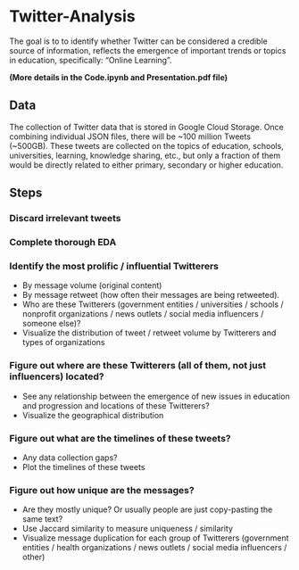 # Twitter-Analysis
The goal is to to identify whether Twitter can be considered a credible source of information, reflects the emergence of important trends or topics in education, specifically: “Online Learning”.

**(More details in the Code.ipynb and Presentation.pdf file)**

## Data
The collection of Twitter data that is stored in Google Cloud Storage.  Once combining individual JSON files, there will be ~100 million Tweets (~500GB).  These tweets are collected on the topics of education, schools, universities, learning, knowledge sharing, etc., but only a fraction of them would be directly related to either primary, secondary or higher education.

## Steps
### Discard irrelevant tweets
### Complete thorough EDA 
### Identify the most prolific / influential Twitterers
  - By message volume (original content)
  - By message retweet (how often their messages are being retweeted).  
  - Who are these Twitterers (government entities / universities / schools / nonprofit organizations / news outlets / social media influencers / someone else)?
  - Visualize the distribution of tweet / retweet volume by Twitterers and types of organizations
### Figure out where are these Twitterers (all of them, not just influencers) located?
  - See any relationship between the emergence of new issues in education and progression and locations of these Twitterers?
  - Visualize the geographical distribution
### Figure out what are the timelines of these tweets? 
  - Any data collection gaps?
  - Plot the timelines of these tweets
### Figure out how unique are the messages?
  - Are they mostly unique? Or usually people are just copy-pasting the same text?
  - Use Jaccard similarity to measure uniqueness / similarity
  - Visualize message duplication for each group of Twitterers (government entities / health organizations / news outlets / social media influencers / other)

